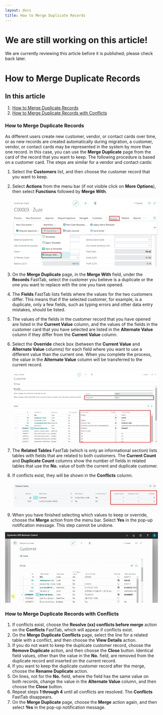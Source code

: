 ```yaml
---
layout: docs
title: How to Merge Duplicate Records
---
```


# We are still working on this article!
We are currently reviewing this article before it is published; please check back later.

# How to Merge Duplicate Records

## In this article
1. [How to Merge Duplicate Records](#how-to-merge-duplicate-records)
2. [How to Merge Duplicate Records with Conflicts](#how-to-merge-duplicate-records-with-conflicts)

### How to Merge Duplicate Records
As different users create new customer, vendor, or contact cards over time, or as new records are created automatically during migration, a customer, vendor, or contact cards may be represented in the system by more than one record. In this case, you can use the **Merge Duplicate** page from the card of the record that you want to keep.
The following procedure is based on a customer card. The steps are similar for a vendor and contact cards:
1. Select the **Customers** list, and then choose the customer record that you want to keep.
2. Select **Actions** from the menu bar (if not visible click on **More Options**), then select **Functions** followed by **Merge With**.

   ![](media/garagehive-customer-merge-record1.png)

3. On the **Merge Duplicate** page, in the **Merge With** field, under the **Records** FastTab, select the customer you believe is a duplicate or the one you want to replace with the one you have opened.
4. The **Fields** FastTab lists fields where the values for the two customers differ. This means that if the selected customer, for example, is a duplicate, only a few fields, such as typing errors and other data entry mistakes, should be listed.
5. The values of the fields in the customer record that you have opened are listed in the **Current Value** column, and the values of the fields in the customer card that you have selected are listed in the **Alternate Value** column if they differ from the **Current Value** column.
6. Select the **Override** check box (between the **Current Value** and **Alternate Value** columns) for each field where you want to use a different value than the current one. When you complete the process, the value in the **Alternate Value** column will be transferred to the current record.

   ![](media/garagehive-customer-merge-record2.png)

7. The **Related Tables** FastTab (which is only an informational section) lists tables with fields that are related to both customers. The **Current Count** and **Duplicate Count** columns show the number of fields in related tables that use the **No.** value of both the current and duplicate customer.
8. If conflicts exist, they will be shown in the **Conflicts** column.

   ![](media/garagehive-customer-merge-record3.png)

9.  When you have finished selecting which values to keep or override, choose the **Merge** action from the menu bar. Select **Yes** in the pop-up notification message. This step cannot be undone.

   ![](media/garagehive-customer-merge-record4.gif)

### How to Merge Duplicate Records with Conflicts
1. If conflicts exist, choose the **Resolve (xx) conflicts before merge** action on the **Conflicts** FastTab, which will appear if conflicts exist.
2. On the **Merge Duplicate Conflicts** page, select the line for a related table with a conflict, and then choose the **View Details** action.
3. If you do not want to keep the duplicate customer record, choose the **Remove Duplicate** action, and then choose the **Close** button. Identical field values, other than the value in the **No.** field, are removed from the duplicate record and inserted on the current record.
4. If you want to keep the duplicate customer record after the merge, choose the **Rename Duplicate** action.
5. On lines, not for the **No.** field, where the field has the same value on both records, change the value in the **Alternate Value** column, and then choose the **Close** button.
6. Repeat steps **1 through 4** until all conflicts are resolved. The **Conflicts** FastTab disappears.
7. On the **Merge Duplicate** page, choose the **Merge** action again, and then select **Yes** in the pop-up notification message.


